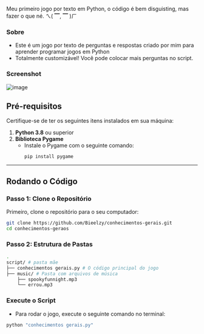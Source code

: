 Meu primeiro jogo por texto em Python, o código é bem disguisting, mas fazer o que né. ㄟ( ▔, ▔ )ㄏ

### Sobre
- Este é um jogo por texto de perguntas e respostas criado por mim para aprender programar jogos em Python
- Totalmente customizável! Você pode colocar mais perguntas no script.
  
### Screenshot
![image](https://github.com/user-attachments/assets/97183bab-8500-4077-bce6-444ba429e8d8)

## **Pré-requisitos**
Certifique-se de ter os seguintes itens instalados em sua máquina:
1. **Python 3.8** ou superior
2. **Biblioteca Pygame**
   - Instale o Pygame com o seguinte comando:
     ```bash
     pip install pygame
     ```

---

## **Rodando o Código**

### Passo 1: Clone o Repositório
Primeiro, clone o repositório para o seu computador:
```bash
git clone https://github.com/Bieelzy/conhecimentos-gerais.git
cd conhecimentos-geraos
```
### Passo 2: Estrutura de Pastas
  ```bash
  .
  script/ # pasta mãe
  ├── conhecimentos gerais.py # O código principal do jogo
  ├── music/ # Pasta com arquivos de música
      ├── spookyfunnight.mp3
      └── errou.mp3
  ```
### Execute o Script
  - Para rodar o jogo, execute o seguinte comando no terminal:
  ```bash
  python "conhecimentos gerais.py"
  ```
